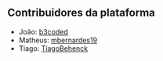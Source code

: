 ## Contribuidores da plataforma

- João: [b3coded](https://github.com/b3coded)
- Matheus: [mbernardes19](https://github.com/mbernardes19)
- Tiago: [TiagoBehenck](https://github.com/TiagoBehenck)
